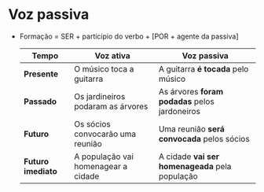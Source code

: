 # Voz passiva

* Formação = SER + particípio do verbo + [POR  + agente da passiva]

  | Tempo               | Voz ativa                           | Voz passiva                                     |
  | --                  | --                                  | --                                              |
  | **Presente**        | O músico toca a guitarra            | A guitarra **é tocada** pelo músico             |
  | **Passado**         | Os jardineiros podaram as árvores   | As árvores **foram podadas** pelos jardoneiros  |
  | **Futuro**          | Os sócios convocarão uma reunião    | Uma reunião **será convocada** pelos sócios     |
  | **Futuro imediato** | A população vai homenagear a cidade | A cidade **vai ser homenageada** pela população |
